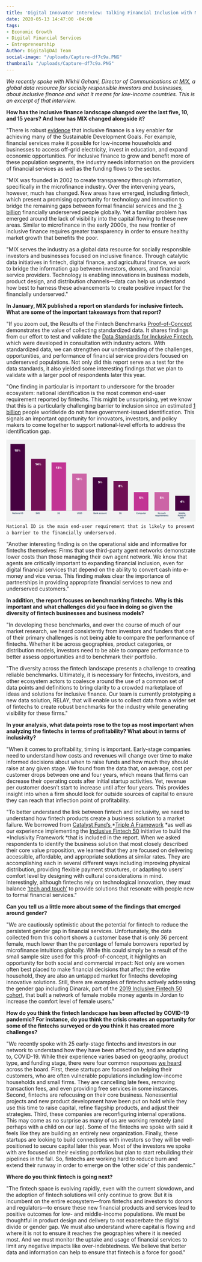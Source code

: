 ```yaml
---
title: 'Digital Innovator Interview: Talking Financial Inclusion with MIX'
date: 2020-05-13 14:47:00 -04:00
tags:
- Economic Growth
- Digital Financial Services
- Entrepreneurship
Author: Digital@DAI Team
social-image: "/uploads/Capture-df7c9a.PNG"
thumbnail: "/uploads/Capture-df7c9a.PNG"
---
```


*We recently spoke with Nikhil Gehani, Director of Communications at [MIX](https://www.themix.org/), a global data resource for socially responsible investors and businesses, about inclusive finance and what it means for low-income countries. This is an excerpt of that interview.*

<!--more-->

**How has the inclusive finance landscape changed over the last five, 10, and 15 years? And how has MIX changed alongside it?**

"There is robust [evidence](https://nextbillion.net/global-findex-sdgs-financial-inclusion/) that inclusive finance is a key enabler for achieving many of the Sustainable Development Goals. For example, financial services make it possible for low-income households and businesses to access off-grid electricity, invest in education, and expand economic opportunities. For inclusive finance to grow and benefit more of these population segments, the industry needs information on the providers of financial services as well as the funding flows to the sector.

"MIX was founded in 2002 to create transparency through information, specifically in the microfinance industry. Over the intervening years, however, much has changed. New areas have emerged, including fintech, which present a promising opportunity for technology and innovation to bridge the remaining gaps between formal financial services and the [3 billion](https://www.accion.org/four-ways-we-can-empower-financially-underserved-people-and-businesses) financially underserved people globally. Yet a familiar problem has emerged around the lack of visibility into the capital flowing to these new areas. Similar to microfinance in the early 2000s, the new frontier of inclusive finance requires greater transparency in order to ensure healthy market growth that benefits the poor.

"MIX serves the industry as a global data resource for socially responsible investors and businesses focused on inclusive finance. Through catalytic data initiatives in fintech, digital finance, and agricultural finance, we work to bridge the information gap between investors, donors, and financial service providers. Technology is enabling innovations in business models, product design, and distribution channels—data can help us understand how best to harness these advancements to create positive impact for the financially underserved."

**In January, MIX published a report on standards for inclusive fintech. What are some of the important takeaways from that report?**

"If you zoom out, the Results of the Fintech Benchmarks [Proof-of-Concept](https://www.themix.org/publications/fintech-benchmarks-report) demonstrates the value of collecting standardized data. It shares findings from our effort to test and validate the [Data Standards for Inclusive Fintech](https://www.themix.org/data-standards), which were developed in consultation with industry actors. With standardized data, we can strengthen our understanding of the challenges, opportunities, and performance of financial service providers focused on underserved populations. Not only did this report serve as a test for the data standards, it also yielded some interesting findings that we plan to validate with a larger pool of respondents later this year.

"One finding in particular is important to underscore for the broader ecosystem: national identification is the most common end-user requirement reported by fintechs. This might be unsurprising, yet we know that this is a particularly challenging barrier to inclusion since an estimated [1 billion](https://id4d.worldbank.org/global-dataset/visualization) people worldwide do not have government-issued identification. This signals an important opportunity for innovators, investors, and policy makers to come together to support national-level efforts to address the identification gap.

![Capture-afaa74.PNG](/uploads/Capture-afaa74.PNG)`National ID is the main end-user requirement that is likely to present a barrier to the financially underserved.`

"Another interesting finding is on the operational side and informative for fintechs themselves: Firms that use third-party agent networks demonstrate lower costs than those managing their own agent network. We know that agents are critically important to expanding financial inclusion, even for digital financial services that depend on the ability to convert cash into e-money and vice versa. This finding makes clear the importance of partnerships in providing appropriate financial services to new and underserved customers."

**In addition, the report focuses on benchmarking fintechs. Why is this important and what challenges did you face in doing so given the diversity of fintech businesses and business models?**

"In developing these benchmarks, and over the course of much of our market research, we heard consistently from investors and funders that one of their primary challenges is not being able to compare the performance of fintechs. Whether it be across geographies, product categories, or distribution models, investors need to be able to compare performance to better assess opportunities and to benchmark their portfolio.

"The diversity across the fintech landscape presents a challenge to creating reliable benchmarks. Ultimately, it is necessary for fintechs, investors, and other ecosystem actors to coalesce around the use of a common set of data points and definitions to bring clarity to a crowded marketplace of ideas and solutions for inclusive finance. Our team is currently prototyping a new data solution, RELAY, that will enable us to collect data from a wider set of fintechs to create robust benchmarks for the industry while generating visibility for these firms."

**In your analysis, what data points rose to the top as most important when analyzing the fintechs in terms of profitability? What about in terms of inclusivity?**

"When it comes to profitability, timing is important. Early-stage companies need to understand how costs and revenues will change over time to make informed decisions about when to raise funds and how much they should raise at any given stage. We found from the data that, on average, cost per customer drops between one and four years, which means that firms can decrease their operating costs after initial startup activities. Yet, revenue per customer doesn’t start to increase until after four years. This provides insight into when a firm should look for outside sources of capital to ensure they can reach that inflection point of profitability.

"To better understand the link between fintech and inclusivity, we need to understand how fintech products create a business solution to a market failure. We borrowed from [Catalyst Fund’s ](https://catalyst-fund.org/)\*[Triple A Framework](https://catalyst-fund.org/) \*as well as our experience implementing the [Inclusive Fintech 50](https://www.inclusivefintech50.com/) initiative to build the \*Inclusivity Framework \*that is included in the report. When we asked respondents to identify the business solution that most closely described their core value proposition, we learned that they are focused on delivering accessible, affordable, and appropriate solutions at similar rates. They are accomplishing each in several different ways including improving physical distribution, providing flexible payment structures, or adapting to users’ comfort level by designing with cultural considerations in mind. Interestingly, although fintechs rely on technological innovation, they must balance [‘tech and touch’](https://www.accion.org/the-tech-touch-balance) to provide solutions that resonate with people new to formal financial services."

**Can you tell us a little more about some of the findings that emerged around gender?**

"We are cautiously optimistic about the potential for fintech to reduce the persistent gender gap in financial services. Unfortunately, the data collected from this cohort shows a customer base that is only 36 percent female, much lower than the percentage of female borrowers reported by microfinance intuitions globally. While this could simply be a result of the small sample size used for this proof-of-concept, it highlights an opportunity for both social and commercial impact: Not only are women often best placed to make financial decisions that affect the entire household, they are also an untapped market for fintechs developing innovative solutions. Still, there are examples of fintechs actively addressing the gender gap including Dinarak, part of the [2019 Inclusive Fintech 50 cohort](https://www.inclusivefintech50.com/winners), that built a network of female mobile money agents in Jordan to increase the comfort level of female users."

**How do you think the fintech landscape has been affected by COVID-19 pandemic? For instance, do you think the crisis creates an opportunity for some of the fintechs surveyed or do you think it has created more challenges?**

"We recently spoke with 25 early-stage fintechs and investors in our network to understand how they have been affected by, and are adapting to, COVID-19. While their experience varies based on geography, product type, and funding stage, there were four common responses [we heard](https://www.themix.org/news-blog/disrupting-fintech-four-ways-early-stage-firms-are-adapting-to-deal-with-the-effects-of-covid-19) across the board. First, these startups are focused on helping their customers, who are often vulnerable populations including low-income households and small firms. They are cancelling late fees, removing transaction fees, and even providing free services in some instances. Second, fintechs are refocusing on their core business. Nonessential projects and new product development have been put on hold while they use this time to raise capital, refine flagship products, and adjust their strategies. Third, these companies are reconfiguring internal operations. This may come as no surprise as many of us are working remotely (and perhaps with a child on our lap). Some of the fintechs we spoke with said it feels like they are building an entirely new organization. Finally, these startups are looking to build connections with investors so they will be well-positioned to secure capital later this year. Most of the investors we spoke with are focused on their existing portfolios but plan to start rebuilding their pipelines in the fall. So, fintechs are working hard to reduce burn and extend their runway in order to emerge on the ‘other side’ of this pandemic."

**Where do you think fintech is going next?**

"The fintech space is evolving rapidly, even with the current slowdown, and the adoption of fintech solutions will only continue to grow. But it is incumbent on the entire ecosystem—from fintechs and investors to donors and regulators—to ensure these new financial products and services lead to positive outcomes for low- and middle-income populations. We must be thoughtful in product design and delivery to not exacerbate the digital divide or gender gap. We must also understand where capital is flowing and where it is not to ensure it reaches the geographies where it is needed most. And we must monitor the uptake and usage of financial services to limit any negative impacts like over-indebtedness. We believe that better data and information can help to ensure that fintech is a force for good."